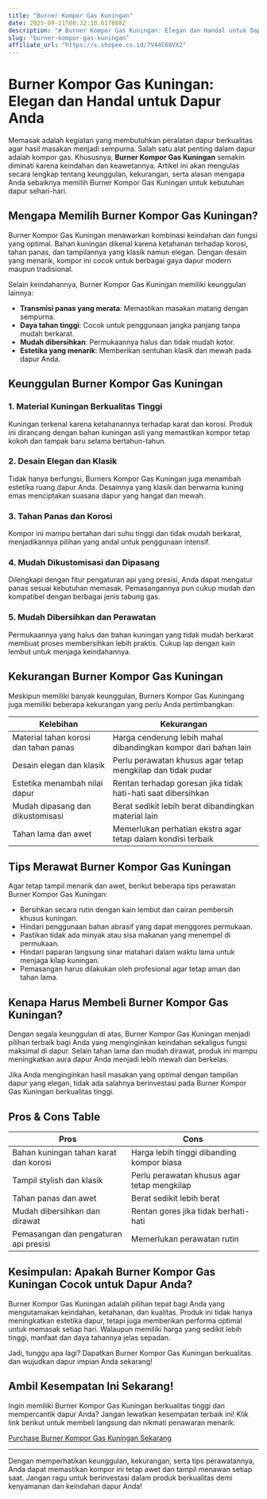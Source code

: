 ```yaml
---
title: "Burner Kompor Gas Kuningan"
date: 2025-09-21T08:32:10.617888Z
description: "# Burner Kompor Gas Kuningan: Elegan dan Handal untuk Dapur Anda..."
slug: "burner-kompor-gas-kuningan"
affiliate_url: "https://s.shopee.co.id/7V44C68VX2"
---
```

# Burner Kompor Gas Kuningan: Elegan dan Handal untuk Dapur Anda

Memasak adalah kegiatan yang membutuhkan peralatan dapur berkualitas agar hasil masakan menjadi sempurna. Salah satu alat penting dalam dapur adalah kompor gas. Khususnya, **Burner Kompor Gas Kuningan** semakin diminati karena keindahan dan keawetannya. Artikel ini akan mengulas secara lengkap tentang keunggulan, kekurangan, serta alasan mengapa Anda sebaiknya memilih Burner Kompor Gas Kuningan untuk kebutuhan dapur sehari-hari.

## Mengapa Memilih Burner Kompor Gas Kuningan?

Burner Kompor Gas Kuningan menawarkan kombinasi keindahan dan fungsi yang optimal. Bahan kuningan dikenal karena ketahanan terhadap korosi, tahan panas, dan tampilannya yang klasik namun elegan. Dengan desain yang menarik, kompor ini cocok untuk berbagai gaya dapur modern maupun tradisional.

Selain keindahannya, Burner Kompor Gas Kuningan memiliki keunggulan lainnya:

- **Transmisi panas yang merata**: Memastikan masakan matang dengan sempurna.
- **Daya tahan tinggi**: Cocok untuk penggunaan jangka panjang tanpa mudah berkarat.
- **Mudah dibersihkan**: Permukaannya halus dan tidak mudah kotor.
- **Estetika yang menarik**: Memberikan sentuhan klasik dan mewah pada dapur Anda.

## Keunggulan Burner Kompor Gas Kuningan

### 1. Material Kuningan Berkualitas Tinggi
Kuningan terkenal karena ketahanannya terhadap karat dan korosi. Produk ini dirancang dengan bahan kuningan asli yang memastikan kompor tetap kokoh dan tampak baru selama bertahun-tahun.

### 2. Desain Elegan dan Klasik
Tidak hanya berfungsi, Burners Kompor Gas Kuningan juga menambah estetika ruang dapur Anda. Desainnya yang klasik dan berwarna kuning emas menciptakan suasana dapur yang hangat dan mewah.

### 3. Tahan Panas dan Korosi
Kompor ini mampu bertahan dari suhu tinggi dan tidak mudah berkarat, menjadikannya pilihan yang andal untuk penggunaan intensif.

### 4. Mudah Dikustomisasi dan Dipasang
Dilengkapi dengan fitur pengaturan api yang presisi, Anda dapat mengatur panas sesuai kebutuhan memasak. Pemasangannya pun cukup mudah dan kompatibel dengan berbagai jenis tabung gas.

### 5. Mudah Dibersihkan dan Perawatan
Permukaannya yang halus dan bahan kuningan yang tidak mudah berkarat membuat proses membersihkan lebih praktis. Cukup lap dengan kain lembut untuk menjaga keindahannya.

## Kekurangan Burner Kompor Gas Kuningan

Meskipun memiliki banyak keunggulan, Burners Kompor Gas Kuningang juga memiliki beberapa kekurangan yang perlu Anda pertimbangkan:

| **Kelebihan**                                   | **Kekurangan**                                                    |
|------------------------------------------------|-----------------------------------------------------------------|
| Material tahan korosi dan tahan panas        | Harga cenderung lebih mahal dibandingkan kompor dari bahan lain  |
| Desain elegan dan klasik                     | Perlu perawatan khusus agar tetap mengkilap dan tidak pudar     |
| Estetika menambah nilai dapur                | Rentan terhadap goresan jika tidak hati-hati saat dibersihkan  |
| Mudah dipasang dan dikustomisasi             | Berat sedikit lebih berat dibandingkan material lain             |
| Tahan lama dan awet                         | Memerlukan perhatian ekstra agar tetap dalam kondisi terbaik   |

## Tips Merawat Burner Kompor Gas Kuningan

Agar tetap tampil menarik dan awet, berikut beberapa tips perawatan Burner Kompor Gas Kuningan:

- Bersihkan secara rutin dengan kain lembut dan cairan pembersih khusus kuningan.
- Hindari penggunaan bahan abrasif yang dapat menggores permukaan.
- Pastikan tidak ada minyak atau sisa makanan yang menempel di permukaan.
- Hindari paparan langsung sinar matahari dalam waktu lama untuk menjaga kilap kuningan.
- Pemasangan harus dilakukan oleh profesional agar tetap aman dan tahan lama.

## Kenapa Harus Membeli Burner Kompor Gas Kuningan?

Dengan segala keunggulan di atas, Burner Kompor Gas Kuningan menjadi pilihan terbaik bagi Anda yang menginginkan keindahan sekaligus fungsi maksimal di dapur. Selain tahan lama dan mudah dirawat, produk ini mampu meningkatkan aura dapur Anda menjadi lebih mewah dan berkelas.

Jika Anda menginginkan hasil masakan yang optimal dengan tampilan dapur yang elegan, tidak ada salahnya berinvestasi pada Burner Kompor Gas Kuningan berkualitas tinggi.

## Pros & Cons Table

| **Pros**                                            | **Cons**                                                   |
|-----------------------------------------------------|------------------------------------------------------------|
| Bahan kuningan tahan karat dan korosi            | Harga lebih tinggi dibanding kompor biasa                |
| Tampil stylish dan klasik                         | Perlu perawatan khusus agar tetap mengkilap               |
| Tahan panas dan awet                              | Berat sedikit lebih berat                                 |
| Mudah dibersihkan dan dirawat                     | Rentan gores jika tidak berhati-hati                      |
| Pemasangan dan pengaturan api presisi             | Memerlukan perawatan rutin                                |

## Kesimpulan: Apakah Burner Kompor Gas Kuningan Cocok untuk Dapur Anda?

Burner Kompor Gas Kuningan adalah pilihan tepat bagi Anda yang mengutamakan keindahan, ketahanan, dan kualitas. Produk ini tidak hanya meningkatkan estetika dapur, tetapi juga memberikan performa optimal untuk memasak setiap hari. Walaupun memiliki harga yang sedikit lebih tinggi, manfaat dan daya tahannya jelas sepadan.

Jadi, tunggu apa lagi? Dapatkan Burner Kompor Gas Kuningan berkualitas dan wujudkan dapur impian Anda sekarang!

## Ambil Kesempatan Ini Sekarang!

Ingin memiliki Burner Kompor Gas Kuningan berkualitas tinggi dan mempercantik dapur Anda? Jangan lewatkan kesempatan terbaik ini! Klik link berikut untuk membeli langsung dan nikmati penawaran menarik:

[Purchase Burner Kompor Gas Kuningan Sekarang](https://s.shopee.co.id/7V44C68VX2)

---

Dengan memperhatikan keunggulan, kekurangan, serta tips perawatannya, Anda dapat memastikan kompor ini tetap awet dan tampil menawan setiap saat. Jangan ragu untuk berinvestasi dalam produk berkualitas demi kenyamanan dan keindahan dapur Anda!